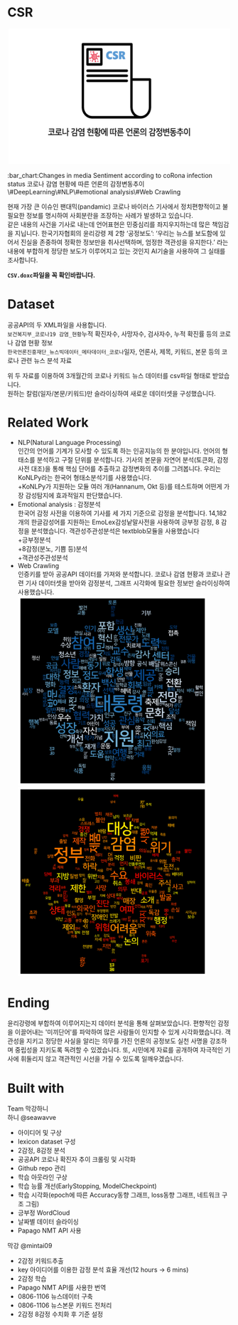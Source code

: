 # CSR
<p align="center"><img src="TitleImg.png" width="500"></p>
:bar_chart:Changes in media Sentiment according to coRona infection status  
코로나 감염 현황에 따른 언론의 감정변동추이  
\#DeepLearning\#NLP\#emotional analysis\#Web Crawling  

 

현재 가장 큰 이슈인 팬대믹(pandamic) 코로나 바이러스 기사에서 정치편향적이고 불필요한 정보를 명시하여 사회분란을 조장하는 사례가 발생하고 있습니다.   
같은 내용의 사건을 기사로 내는데 언어표현은 민중심리를 좌지우지하는데 많은 책임감을 지닙니다. 한국기자협회의 윤리강령 제 2항 ‘공정보도’: ‘우리는 뉴스를 보도함에 있어서 진실을 존중하여 정확한 정보만을 취사선택하며, 엄정한 객관성을 유지한다.’ 라는 내용에 부합하게 정당한 보도가 이루어지고 있는 것인지 AI기술을 사용하여 그 실태를 조사합니다.    

**`CSV.doxc`파일을 꼭 확인바랍니다.**

# Dataset
공공API의 두 XML파일을 사용합니다.  
`보건복지부_코로나19 감염_현황`누적 확진자수, 사망자수, 검사자수, 누적 확진률 등의 코로나 감염 현황 정보  
`한국언론진흥재단_뉴스빅데이터_메타데이터_코로나`일자, 언론사, 제목, 키워드, 본문 등의 코로나 관련 뉴스 분석 자료

위 두 자료를 이용하여 3개월간의 코로나 키워드 뉴스 데이터를 csv파일 형태로 받았습니다.  
원하는 칼럼(일자/본문/키워드)만 슬라이싱하여 새로운 데이터셋을 구성했습니다.  

# Related Work  

+ NLP(Natural Language Processing)  
인간의 언어를 기계가 모사할 수 있도록 하는 인공지능의 한 분야입니다. 언어의 형태소를 분석하고 구절 단위를 분석합니다. 기사의 본문을 자연어 분석(토큰화, 감정사전 대조)을 통해 핵심 단어를 추출하고 감정변화의 추이를 그려봅니다. 우리는 KoNLPy라는 한국어 형태소분석기를 사용했습니다.     
+KoNLPy가 지원하는 모듈 여러 개(Hannanum, Okt 등)를 테스트하며 어떤게 가장 감성탐지에 효과적일지 판단했습니다. 
+ Emotional analysis : 감정분석  
한국어 감정 사전을 이용하여 기사를 세 가지 기준으로 감정을 분석합니다. 14,182개의 한글감성어를 지원하는 EmoLex감성낱말사전을 사용하여 긍부정 감정, 8 감정을 분석했습니다. 객관성주관성분석은 textblob모듈을 사용했습니다  
+긍부정분석  
+8감정(분노, 기쁨 등)분석  
+객관성주관성분석   
+ Web Crawling    
 인증키를 받아 공공API 데이터를 가져와 분석합니다. 코로나 감염 현황과 코로나 관련 기사 데이터셋을 받아와 감정분석, 그래프 시각화에 필요한 정보만 슬라이싱하여 사용했습니다.  
<img src="pos_keyWordCloud.png" width="425"/> <img src="neg_keyWordCloud.png" width="425"/>   
# Ending  
윤리강령에 부합하여 이루어지는지 데이터 분석을 통해 살펴보았습니다. 편향적인 감정을 이끌어내는 '미끼단어'를 파악하여 많은 사람들이 인지할 수 있게 시각화했습니다. 객관성을 지키고 정당한 사실을 알리는 의무를 가진 언론의 공정보도 실천 사명을 강조하며 중립성을 지키도록 독려할 수 있겠습니다. 또, 시민에게 자료를 공개하여 자극적인 기사에 휘둘리지 않고 객관적인 시선을 가질 수 있도록 일깨우겠습니다.  

# Built with
Team 막강하니   
하니 @seawavve  
 - 아이디어 및 구상  
 - lexicon dataset 구성  
 - 2감정, 8감정 분석    
 - 공공API 코로나 확진자 추이 크롤링 및 시각화
 - Github repo 관리
 - 학습 아웃라인 구상
 - 학습 능률 개선(EarlyStopping, ModelCheckpoint)
 - 학습 시각화(epoch에 따른 Accuracy동향 그래프, loss동향 그래프, 네트워크 구조 그림)
 - 긍부정 WordCloud
 - 날짜별 데이터 슬라이싱 
 -	Papago NMT API 사용  
 
막강 @mintai09
 - 2감정 키워드추출
 - key 아이디어를 이용한 감정 분석 효율 개선(12 hours -> 6 mins)
 - 2감정 학습
 -	Papago NMT API를 사용한 번역
 - 0806-1106 뉴스데이터 구축
 - 0806-1106 뉴스본문 키워드 전처리
 - 2감정 8감정 수치화 후 기준 설정

